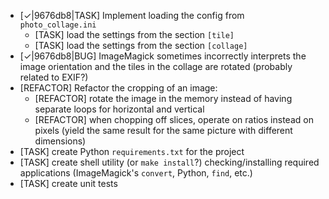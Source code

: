 * [✓|9676db8|TASK] Implement loading the config from `photo_collage.ini`
  * [TASK] load the settings from the section `[tile]`
  * [TASK] load the settings from the section `[collage]`
* [✓|9676db8|BUG] ImageMagick sometimes incorrectly interprets the image orientation and the tiles in the collage are rotated (probably related to EXIF?)
* [REFACTOR] Refactor the cropping of an image:
  * [REFACTOR] rotate the image in the memory instead of having separate loops for horizontal and vertical
  * [REFACTOR] when chopping off slices, operate on ratios instead on pixels (yield the same result for the same picture with different dimensions)
* [TASK] create Python `requirements.txt` for the project
* [TASK] create shell utility (or `make install`?) checking/installing required applications (ImageMagick's `convert`, Python, `find`, etc.)
* [TASK] create unit tests

